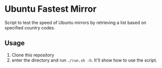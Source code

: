# Ubuntu Fastest Mirror
Script to test the speed of Ubuntu mirrors by retrieving a list based on specified country codes.
## Usage
1. Clone this repository
2. enter the directory and run `./run.sh -h`. It'll show how to use the script.

